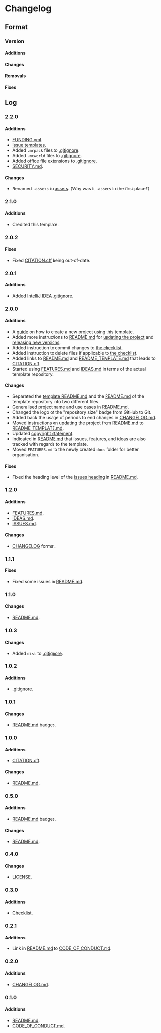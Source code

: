 # Changelog

## Format

### Version

#### Additions

#### Changes

#### Removals

#### Fixes

## Log

### 2.2.0

#### Additions

- [FUNDING.yml](./.github/FUNDING.yml).
- [Issue templates](./.github/ISSUE_TEMPLATE/).
- Added `.mrpack` files to [.gitignore](../.gitignore).
- Added `.mcworld` files to [.gitignore](../.gitignore).
- Added office file extensions to [.gitignore](../.gitignore).
- [SECURITY.md](SECURITY.md).

#### Changes

- Renamed `.assets` to [assets](./assets/). (Why was it `.assets` in the first place?)

### 2.1.0

#### Additions

- Credited this template.

### 2.0.2

#### Fixes

- Fixed [CITATION.cff](CITATION.cff) being out-of-date.

### 2.0.1

#### Additions

- Added [IntelliJ IDEA .gitignore](../.idea/.gitignore).

### 2.0.0

#### Additions

- A [guide](README.md#creating-a-new-project-using-this-template) on how to create a new project using this template.
- Added more instructions to [README.md](README.md) for [updating the project](README.md#updating-this-project) and [releasing new versions](README.md#releasing-new-versions).
- Added instruction to commit changes to [the checklist](README.md#checklist).
- Added instruction to delete files if applicable to [the checklist](README.md#checklist).
- Added links to [README.md](README.md) and [README_TEMPLATE.md](README_TEMPLATE.md) that leads to [CITATION.cff](CITATION.cff).
- Started using [FEATURES.md](./FEATURES.md) and [IDEAS.md](IDEAS.md) in terms of the actual template repository.

#### Changes

- Separated the [template README.md](README_TEMPLATE.md) and the [README.md](README.md) of the template repository into two different files.
- Generalised project name and use cases in [README.md](README.md).
- Changed the logo of the "repository size" badge from GitHub to Git.
- Added back the usage of periods to end changes in [CHANGELOG.md](./CHANGELOG.md).
- Moved instructions on updating the project from [README.md](README.md) to [README_TEMPLATE.md](README_TEMPLATE.md).
- Updated [copyright statement](README.md#license).
- Indicated in [README.md](README.md) that issues, features, and ideas are also tracked with regards to the template.
- Moved `FEATURES.md` to the newly created `docs` folder for better organisation.

#### Fixes

- Fixed the heading level of the [issues heading](README.md#issues) in [README.md](README.md).

### 1.2.0

#### Additions

- [FEATURES.md](./FEATURES.md).
- [IDEAS.md](IDEAS.md).
- [ISSUES.md](ISSUES.md).

#### Changes

- [CHANGELOG](./CHANGELOG.md) format.

### 1.1.1

#### Fixes

- Fixed some issues in [README.md](README.md).

### 1.1.0

#### Changes

- [README.md](README.md).

### 1.0.3

#### Changes

- Added `dist` to [.gitignore](../.gitignore).

### 1.0.2

#### Additions

- [.gitignore](../.gitignore).

### 1.0.1

#### Changes

- [README.md](README.md) badges.

### 1.0.0

#### Additions

- [CITATION.cff](CITATION.cff).

#### Changes

- [README.md](README.md).

### 0.5.0

#### Additions

- [README.md](README.md) badges.

#### Changes

- [README.md](README.md).

### 0.4.0

#### Changes

- [LICENSE](LICENSE).

### 0.3.0

#### Additions

- [Checklist](README.md#checklist).

### 0.2.1

#### Additions

- Link in [README.md](README.md) to [CODE_OF_CONDUCT.md](CODE_OF_CONDUCT.md).

### 0.2.0

#### Additions

- [CHANGELOG.md](./CHANGELOG.md).

### 0.1.0

#### Additions

- [README.md](README.md).
- [CODE_OF_CONDUCT.md](CODE_OF_CONDUCT.md).